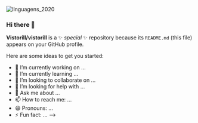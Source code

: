 
![linguagens_2020](https://blog.dankicode.com/wp-content/uploads/2018/08/Qual-a-Linguagem-de-Programa%C3%A7%C3%A3o-mais-usada-no-mercado-650x350.png)

### Hi there 👋

**Vistorill/vistorill** is a ✨ _special_ ✨ repository because its `README.md` (this file) appears on your GitHub profile.

Here are some ideas to get you started:

- 🔭 I’m currently working on ...
- 🌱 I’m currently learning ...
- 👯 I’m looking to collaborate on ...
- 🤔 I’m looking for help with ...
- 💬 Ask me about ...
- 📫 How to reach me: ...
- 😄 Pronouns: ...
- ⚡ Fun fact: ...
-->
